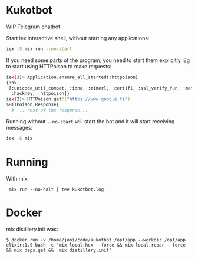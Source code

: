 # Kukotbot

WIP Telegram chatbot

Start iex interactive shell, without starting any applications:

```bash
iex -S mix run --no-start
```

If you need some parts of the program, you need to start them explicitly.
Eg to start using HTTPoison to make requests:
```bash
iex(3)> Application.ensure_all_started(:httpoison)
{:ok,
 [:unicode_util_compat, :idna, :mimerl, :certifi, :ssl_verify_fun, :metrics,
  :hackney, :httpoison]}
iex(2)> HTTPoison.get!("https://www.google.fi")
%HTTPoison.Response{
  # ... rest of the response...
```

Running without `--no-start` will start the bot and it will start receiving messages:

```bash
iex -S mix
```

# Running

With mix:
```
 mix run --no-halt | tee kukotbot.log
 ```

# Docker

mix distillery.init was:

```shell
$ docker run -v /home/joni/code/kukotbot:/opt/app --workdir /opt/app elixir:1.9 bash -c 'mix local.hex --force && mix local.rebar --force && mix deps.get &&  mix distillery.init'
```
